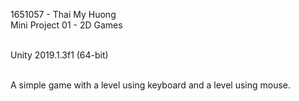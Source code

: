 1651057 - Thai My Huong<br/>
Mini Project 01 - 2D Games<br/><br/>

Unity 2019.1.3f1 (64-bit)<br/><br/>

A simple game with a level using keyboard and a level using mouse.
